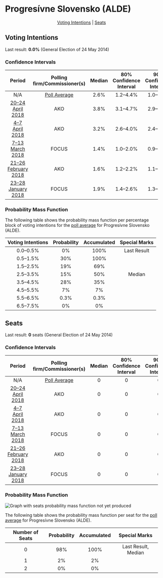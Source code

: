 # Progresívne Slovensko (ALDE)

<p align="center"><a href="#voting-intentions">Voting Intentions</a> | <a href="#seats">Seats</a></p>

## Voting Intentions

Last result: **0.0%** (General Election of 24 May 2014)

### Confidence Intervals

| Period     | Polling firm/Commissioner(s) | Median | 80% Confidence Interval | 90% Confidence Interval | 95% Confidence Interval | 99% Confidence Interval |
|:----------:|:----------------:|:-----------:|:-----------------------:|:-----------------------:|:-----------------------:|:-----------------------:|
| N/A | [Poll Average](average.html) | 2.6% | 1.2–4.4% | 1.0–4.7% | 0.9–4.9% | 0.7–5.4% |
| [20–24 April 2018](2018-04-24-AKO.html) | AKO | 3.8% | 3.1–4.7% | 2.9–5.0% | 2.8–5.2% | 2.5–5.6% |
| [4–7 April 2018](2018-04-07-AKO.html) | AKO | 3.2% | 2.6–4.0% | 2.4–4.3% | 2.3–4.5% | 2.0–4.9% |
| [7–13 March 2018](2018-03-13-FOCUS.html) | FOCUS | 1.4% | 1.0–2.0% | 0.9–2.2% | 0.8–2.3% | 0.7–2.6% |
| [21–26 February 2018](2018-02-26-AKO.html) | AKO | 1.6% | 1.2–2.2% | 1.1–2.4% | 1.0–2.6% | 0.8–2.9% |
| [23–28 January 2018](2018-01-28-FOCUS.html) | FOCUS | 1.9% | 1.4–2.6% | 1.3–2.7% | 1.2–2.9% | 1.0–3.3% |

### Probability Mass Function

The following table shows the probability mass function per percentage block of voting intentions for the [poll average](average.html) for Progresívne Slovensko (ALDE).

| Voting Intentions | Probability | Accumulated | Special Marks |
|:-----------------:|:-----------:|:-----------:|:-------------:|
| 0.0–0.5% | 0% | 100% | Last Result |
| 0.5–1.5% | 30% | 100% |  |
| 1.5–2.5% | 19% | 69% |  |
| 2.5–3.5% | 15% | 50% | Median |
| 3.5–4.5% | 28% | 35% |  |
| 4.5–5.5% | 7% | 7% |  |
| 5.5–6.5% | 0.3% | 0.3% |  |
| 6.5–7.5% | 0% | 0% |  |


## Seats

Last result: **0** seats (General Election of 24 May 2014)

### Confidence Intervals

| Period     | Polling firm/Commissioner(s) | Median | 80% Confidence Interval | 90% Confidence Interval | 95% Confidence Interval | 99% Confidence Interval |
|:----------:|:----------------:|:------:|:-----------------------:|:-----------------------:|:-----------------------:|:-----------------------:|
| N/A | [Poll Average](average.html) | 0 | 0 | 0 | 0 | 0–1 |
| [20–24 April 2018](2018-04-24-AKO.html) | AKO | 0 | 0 | 0 | 0–1 | 0–1 |
| [4–7 April 2018](2018-04-07-AKO.html) | AKO | 0 | 0 | 0 | 0 | 0 |
| [7–13 March 2018](2018-03-13-FOCUS.html) | FOCUS | 0 | 0 | 0 | 0 | 0 |
| [21–26 February 2018](2018-02-26-AKO.html) | AKO | 0 | 0 | 0 | 0 | 0 |
| [23–28 January 2018](2018-01-28-FOCUS.html) | FOCUS | 0 | 0 | 0 | 0 | 0 |

### Probability Mass Function

![Graph with seats probability mass function not yet produced](average-seats-pmf-progresívneslovenskoalde.png "Seats Probability Mass Function")

The following table shows the probability mass function per seat for the [poll average](average.html) for Progresívne Slovensko (ALDE).

| Number of Seats | Probability | Accumulated | Special Marks |
|:---------------:|:-----------:|:-----------:|:-------------:|
| 0 | 98% | 100% | Last Result, Median |
| 1 | 2% | 2% |  |
| 2 | 0% | 0% |  |


